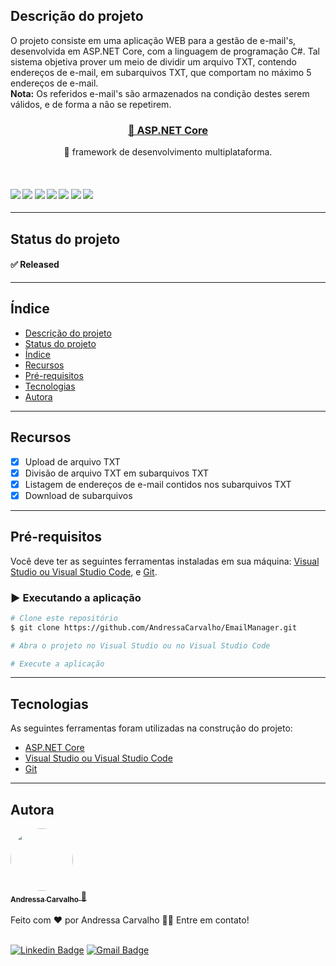 ## Descrição do projeto
O projeto consiste em uma aplicação WEB para a gestão de e-mail's, desenvolvida em ASP.NET Core, com a linguagem de programação C#. Tal sistema objetiva prover um meio de dividir um arquivo TXT, contendo endereços de e-mail, em subarquivos TXT, que comportam no máximo 5 endereços de e-mail.<br/>
**Nota:** Os referidos e-mail's são armazenados na condição destes serem válidos, e de forma a não se repetirem.<br/>
<h3 align="center">
    <a href="https://learn.microsoft.com/pt-br/aspnet/core/introduction-to-aspnet-core?view=aspnetcore-7.0">🔗 ASP.NET Core</a>
</h3>
<p align="center">🚀 framework de desenvolvimento multiplataforma.</p>
<br/>
<h4>
    <img src="https://img.shields.io/badge/build-aprovado-brightgreen" />
    <img src="https://img.shields.io/badge/versão-v1.0.0-blue" />
    <img src="https://img.shields.io/badge/última%20atualização-setembro%202023-lightblue" />
    <img src="https://img.shields.io/badge/linguagem-c%23-orange" />
    <img src="https://img.shields.io/badge/plataforma-asp.net%20core-orange" />
    <img src="https://img.shields.io/badge/inglês%20(US)-80%25-ff69b4" />
    <img src="https://img.shields.io/badge/português%20(BR)-20%25-ff69b4" />
</h4>

---

## Status do projeto
#### ✅ Released

---

## Índice
<ul>
  <li><a href="#descrição-do-projeto">Descrição do projeto</a></li>
  <li><a href="#status-do-projeto">Status do projeto</a></li>
  <li><a href="#índice">Índice</a></li>
  <li><a href="#recursos">Recursos</a></li>
  <li><a href="#pré-requisitos">Pré-requisitos</a></li>
  <li><a href="#tecnologias">Tecnologias</a></li>
  <li><a href="#autora">Autora</a></li>
</ul> 

---

## Recursos
- [x] Upload de arquivo TXT
- [x] Divisão de arquivo TXT em subarquivos TXT
- [x] Listagem de endereços de e-mail contidos nos subarquivos TXT
- [x] Download de subarquivos

---

## Pré-requisitos
Você deve ter as seguintes ferramentas instaladas em sua máquina: [Visual Studio ou Visual Studio Code](https://visualstudio.microsoft.com/pt-br/), e [Git](https://git-scm.com/downloads).

### ▶️ Executando a aplicação

```bash
# Clone este repositório
$ git clone https://github.com/AndressaCarvalho/EmailManager.git

# Abra o projeto no Visual Studio ou no Visual Studio Code

# Execute a aplicação
```

---

## Tecnologias
As seguintes ferramentas foram utilizadas na construção do projeto:
- [ASP.NET Core](https://learn.microsoft.com/pt-br/aspnet/core/introduction-to-aspnet-core?view=aspnetcore-7.0)
- [Visual Studio ou Visual Studio Code](https://visualstudio.microsoft.com/pt-br/)
- [Git](https://git-scm.com/)

---

## Autora
<a href="https://github.com/AndressaCarvalho">
  <img style="border-radius: 50%;" src="https://avatars.githubusercontent.com/u/51313172?s=96&v=4" width="100px;" alt=""/>
  <br/>
  <sub><b>Andressa Carvalho</b></sub>
 </a> <a href="https://github.com/AndressaCarvalho" title="Rocketseat">🚀</a>
<br/><br/>
Feito com ❤️ por Andressa Carvalho 👋🏽 Entre em contato!
<br/><br/>

[![Linkedin Badge](https://img.shields.io/badge/-Andressa-blue?style=flat-square&logo=Linkedin&logoColor=white&link=https://www.linkedin.com/in/andressa-carvalho-araujo-289931199/)](https://www.linkedin.com/in/andressa-carvalho-araujo-289931199/) 
[![Gmail Badge](https://img.shields.io/badge/-andressa.carvalho13454@gmail.com-c14438?style=flat-square&logo=Gmail&logoColor=white&link=mailto:andressa.carvalho13454@gmail.com)](mailto:andressa.carvalho13454@gmail.com)
